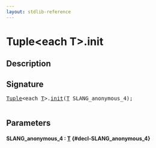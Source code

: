 ```yaml
---
layout: stdlib-reference
---
```


# Tuple\<each T\>\.init

## Description





## Signature 

<pre>
<a href="/stdlib-reference/types/Tuple/index" class="code_type">Tuple</a>&lt;each <a href="/stdlib-reference/types/Tuple/index#typeparam-T" class="code_type">T</a>&gt;.<a href="/stdlib-reference/types/Tuple/init">init</a>(<a href="/stdlib-reference/types/Tuple/index#typeparam-T" class="code_type">T</a> <span class='code_param'>SLANG_anonymous_4</span>);

</pre>

## Parameters

#### SLANG\_anonymous\_4  : [T](/stdlib-reference/types/Tuple/index#typeparam-T) {#decl-SLANG_anonymous_4}

